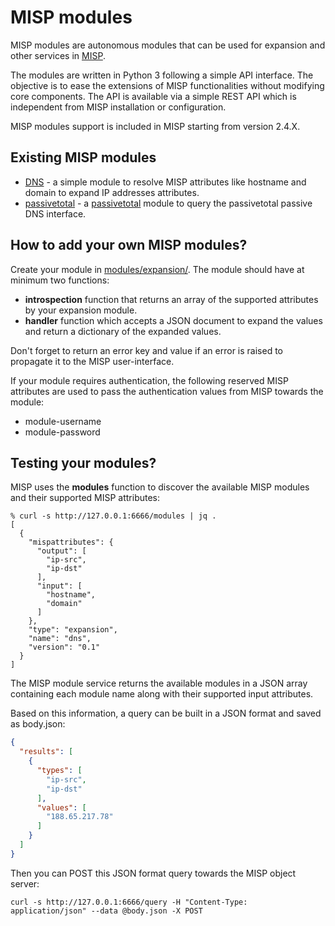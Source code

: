 # MISP modules

MISP modules are autonomous modules that can be used for expansion and other services in [MISP](https://github.com/MISP/MISP).

The modules are written in Python 3 following a simple API interface. The objective is to ease the extensions of MISP functionalities
without modifying core components. The API is available via a simple REST API which is independent from MISP installation or configuration. 

MISP modules support is included in MISP starting from version 2.4.X.

## Existing MISP modules

* [DNS](modules/expansion/dns.py) - a simple module to resolve MISP attributes like hostname and domain to expand IP addresses attributes.
* [passivetotal](modules/expansion/passivetotal.py) - a [passivetotal](https://www.passivetotal.org/) module to query the passivetotal passive DNS interface.

## How to add your own MISP modules?

Create your module in [modules/expansion/](modules/expansion/). The module should have at minimum two functions:

* **introspection** function that returns an array of the supported attributes by your expansion module.
* **handler** function which accepts a JSON document to expand the values and return a dictionary of the expanded values.

Don't forget to return an error key and value if an error is raised to propagate it to the MISP user-interface.

If your module requires authentication, the following reserved MISP attributes are used to pass the authentication
values from MISP towards the module:

* module-username
* module-password

## Testing your modules?

MISP uses the **modules** function to discover the available MISP modules and their supported MISP attributes:

~~~
% curl -s http://127.0.0.1:6666/modules | jq .
[
  {
    "mispattributes": {
      "output": [
        "ip-src",
        "ip-dst"
      ],
      "input": [
        "hostname",
        "domain"
      ]
    },
    "type": "expansion",
    "name": "dns",
    "version": "0.1"
  }
]

~~~

The MISP module service returns the available modules in a JSON array containing each module name along with their supported input attributes.

Based on this information, a query can be built in a JSON format and saved as body.json:

~~~json
{
  "results": [
    {
      "types": [
        "ip-src",
        "ip-dst"
      ],
      "values": [
        "188.65.217.78"
      ]
    }
  ]
}
~~~

Then you can POST this JSON format query towards the MISP object server:

~~~
curl -s http://127.0.0.1:6666/query -H "Content-Type: application/json" --data @body.json -X POST
~~~

